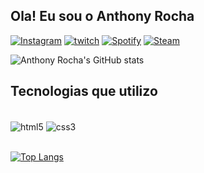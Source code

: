 ## Ola! Eu sou o Anthony Rocha

[![Instagram](https://img.shields.io/badge/Instagram-E4405F?style=for-the-badge&logo=instagram&logoColor=white)](https://www.instagram.com/rochaanthony_/)
[![twitch](https://img.shields.io/badge/Twitch-9146FF?style=for-the-badge&logo=twitch&logoColor=white)](https://www.twitch.tv/rochaap1)
[![Spotify](https://img.shields.io/badge/Spotify-1ED760?&style=for-the-badge&logo=spotify&logoColor=white)](https://open.spotify.com/user/m1qff52154q4la7jwj7abxvmy)
[![Steam](https://img.shields.io/badge/Steam-000000?style=for-the-badge&logo=steam&logoColor=white)](https://steamcommunity.com/id/AnthonyRocha951/)

![Anthony Rocha's GitHub stats](https://github-readme-stats.vercel.app/api?username=AnthonyRocha951&show_icons=true&theme=dark)

## Tecnologias que utilizo

<div style="display: inline_block"><br/>
 <img align="center" alt="html5" src="https://img.shields.io/badge/HTML5-E34F26?style=for-the-badge&logo=html5&logoColor=white" />
 <img align="center" alt="css3" src="https://img.shields.io/badge/CSS3-1572B6?style=for-the-badge&logo=css3&logoColor=white" />
 </div> <br>
 
 [![Top Langs](https://github-readme-stats.vercel.app/api/top-langs/?username=AnthonyRocha951&layout=compact)](https://github.com/anuraghazra/github-readme-stats)
